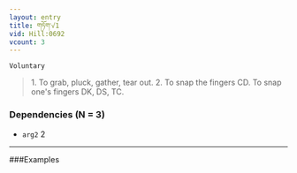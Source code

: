 ```yaml
---
layout: entry
title: གཏོག་√1
vid: Hill:0692
vcount: 3
---
```

`Voluntary` 
> 1\.
 To grab, pluck, gather, tear out\.
 2\.
 To snap the fingers CD\.
 To snap one's fingers DK, DS, TC\.

### Dependencies (N = 3)
* `arg2` 2

---

###Examples



